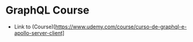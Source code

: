 # GraphQL Course

- Link to (Course)[https://www.udemy.com/course/curso-de-graphql-e-apollo-server-client]
